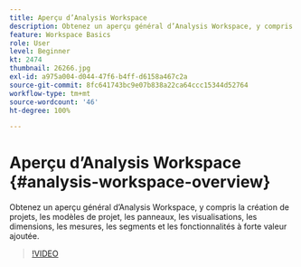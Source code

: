 ```yaml
---
title: Aperçu d’Analysis Workspace
description: Obtenez un aperçu général d’Analysis Workspace, y compris la création de projets, les modèles de projet, les panneaux, les visualisations, les dimensions, les mesures, les segments et les fonctionnalités à forte valeur ajoutée.
feature: Workspace Basics
role: User
level: Beginner
kt: 2474
thumbnail: 26266.jpg
exl-id: a975a004-d044-47f6-b4ff-d6158a467c2a
source-git-commit: 8fc641743bc9e07b838a22ca64ccc15344d52764
workflow-type: tm+mt
source-wordcount: '46'
ht-degree: 100%

---
```


# Aperçu d’Analysis Workspace {#analysis-workspace-overview}

Obtenez un aperçu général d’Analysis Workspace, y compris la création de projets, les modèles de projet, les panneaux, les visualisations, les dimensions, les mesures, les segments et les fonctionnalités à forte valeur ajoutée.

>[!VIDEO](https://video.tv.adobe.com/v/3424559/?quality=12&learn=on&captions=fre_fr)
